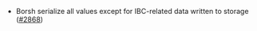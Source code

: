 - Borsh serialize all values except for IBC-related data written to storage
  ([\#2868](https://github.com/anoma/namada/issues/2868))